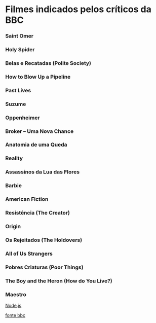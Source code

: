 # Filmes indicados pelos críticos da BBC
### Saint Omer
### Holy Spider
### Belas e Recatadas (Polite Society)
### How to Blow Up a Pipeline
### Past Lives
### Suzume
### Oppenheimer
### Broker – Uma Nova Chance
### Anatomia de uma Queda
### Reality
### Assassinos da Lua das Flores
### Barbie
### American Fiction
### Resistência (The Creator)
### Origin
### Os Rejeitados (The Holdovers)
### All of Us Strangers
### Pobres Criaturas (Poor Things)
### The Boy and the Heron (How do You Live?)
### Maestro

[Node.js](https://nodejs.org/) 

[fonte bbc](
https://www.bbc.com/portuguese/articles/cv2zzj78xgdo?at_bbc_team=editorial&at_link_type=web_link&at_campaign_type=owned&at_link_id=BEAE1340-9096-11EE-A822-B24E87A28522&at_campaign=Social_Flow&at_format=image&at_medium=social&at_ptr_name=twitter&at_link_origin=bbcbrasil)


